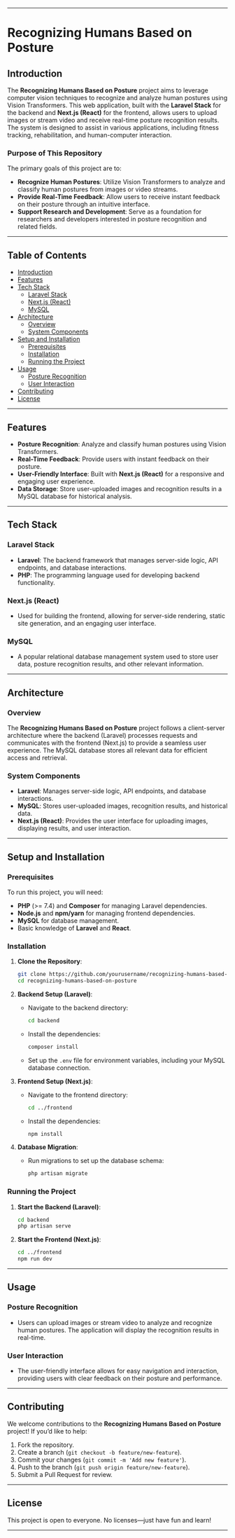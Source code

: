 
---

# **Recognizing Humans Based on Posture**

## **Introduction**

The **Recognizing Humans Based on Posture** project aims to leverage computer vision techniques to recognize and analyze human postures using Vision Transformers. This web application, built with the **Laravel Stack** for the backend and **Next.js (React)** for the frontend, allows users to upload images or stream video and receive real-time posture recognition results. The system is designed to assist in various applications, including fitness tracking, rehabilitation, and human-computer interaction.

### **Purpose of This Repository**

The primary goals of this project are to:
- **Recognize Human Postures**: Utilize Vision Transformers to analyze and classify human postures from images or video streams.
- **Provide Real-Time Feedback**: Allow users to receive instant feedback on their posture through an intuitive interface.
- **Support Research and Development**: Serve as a foundation for researchers and developers interested in posture recognition and related fields.

---

## **Table of Contents**

- [Introduction](#introduction)
- [Features](#features)
- [Tech Stack](#tech-stack)
  - [Laravel Stack](#laravel-stack)
  - [Next.js (React)](#nextjs-react)
  - [MySQL](#mysql)
- [Architecture](#architecture)
  - [Overview](#overview)
  - [System Components](#system-components)
- [Setup and Installation](#setup-and-installation)
  - [Prerequisites](#prerequisites)
  - [Installation](#installation)
  - [Running the Project](#running-the-project)
- [Usage](#usage)
  - [Posture Recognition](#posture-recognition)
  - [User Interaction](#user-interaction)
- [Contributing](#contributing)
- [License](#license)

---

## **Features**

- **Posture Recognition**: Analyze and classify human postures using Vision Transformers.
- **Real-Time Feedback**: Provide users with instant feedback on their posture.
- **User-Friendly Interface**: Built with **Next.js (React)** for a responsive and engaging user experience.
- **Data Storage**: Store user-uploaded images and recognition results in a MySQL database for historical analysis.

---

## **Tech Stack**

### **Laravel Stack**

- **Laravel**: The backend framework that manages server-side logic, API endpoints, and database interactions.
- **PHP**: The programming language used for developing backend functionality.

### **Next.js (React)**

- Used for building the frontend, allowing for server-side rendering, static site generation, and an engaging user interface.

### **MySQL**

- A popular relational database management system used to store user data, posture recognition results, and other relevant information.

---

## **Architecture**

### **Overview**

The **Recognizing Humans Based on Posture** project follows a client-server architecture where the backend (Laravel) processes requests and communicates with the frontend (Next.js) to provide a seamless user experience. The MySQL database stores all relevant data for efficient access and retrieval.

### **System Components**

- **Laravel**: Manages server-side logic, API endpoints, and database interactions.
- **MySQL**: Stores user-uploaded images, recognition results, and historical data.
- **Next.js (React)**: Provides the user interface for uploading images, displaying results, and user interaction.

---

## **Setup and Installation**

### **Prerequisites**

To run this project, you will need:
- **PHP** (>= 7.4) and **Composer** for managing Laravel dependencies.
- **Node.js** and **npm/yarn** for managing frontend dependencies.
- **MySQL** for database management.
- Basic knowledge of **Laravel** and **React**.

### **Installation**

1. **Clone the Repository**:
   ```bash
   git clone https://github.com/yourusername/recognizing-humans-based-on-posture.git
   cd recognizing-humans-based-on-posture
   ```

2. **Backend Setup (Laravel)**:
   - Navigate to the backend directory:
     ```bash
     cd backend
     ```
   - Install the dependencies:
     ```bash
     composer install
     ```
   - Set up the `.env` file for environment variables, including your MySQL database connection.

3. **Frontend Setup (Next.js)**:
   - Navigate to the frontend directory:
     ```bash
     cd ../frontend
     ```
   - Install the dependencies:
     ```bash
     npm install
     ```

4. **Database Migration**:
   - Run migrations to set up the database schema:
     ```bash
     php artisan migrate
     ```

### **Running the Project**

1. **Start the Backend (Laravel)**:
   ```bash
   cd backend
   php artisan serve
   ```

2. **Start the Frontend (Next.js)**:
   ```bash
   cd ../frontend
   npm run dev
   ```

---

## **Usage**

### **Posture Recognition**

- Users can upload images or stream video to analyze and recognize human postures. The application will display the recognition results in real-time.

### **User Interaction**

- The user-friendly interface allows for easy navigation and interaction, providing users with clear feedback on their posture and performance.

---

## **Contributing**

We welcome contributions to the **Recognizing Humans Based on Posture** project! If you’d like to help:
1. Fork the repository.
2. Create a branch (`git checkout -b feature/new-feature`).
3. Commit your changes (`git commit -m 'Add new feature'`).
4. Push to the branch (`git push origin feature/new-feature`).
5. Submit a Pull Request for review.

---

## **License**

This project is open to everyone. No licenses—just have fun and learn!

---
